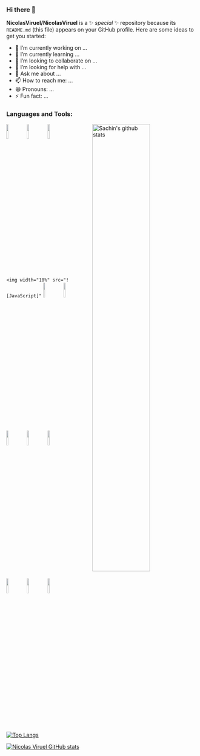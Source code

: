 ### Hi there 👋


**NicolasViruel/NicolasViruel** is a ✨ _special_ ✨ repository because its `README.md` (this file) appears on your GitHub profile.
Here are some ideas to get you started:

- 🔭 I’m currently working on ...
- 🌱 I’m currently learning ...
- 👯 I’m looking to collaborate on ...
- 🤔 I’m looking for help with ...
- 💬 Ask me about ...
- 📫 How to reach me: ...
- 😄 Pronouns: ...
- ⚡ Fun fact: ...

### Languages and Tools:

<!-- Your github readme stats
You can use this api: https://github.com/anuraghazra/github-readme-stats
-->
<p>
    <img width="55%" align="right" alt="Sachin's github stats" src="https://github-readme-stats.vercel.app/api?username=sachinchaturvedi93&show_icons=true&hide_border=true"/>

  <!-- Your languages and tools. Be careful with the alignment. 
  You can use this sites to get logos: https://www.vectorlogo.zone or https://simpleicons.org/
  -->
  <code><img width="10%" src="https://www.vectorlogo.zone/logos/w3_html5/w3_html5-icon.svg"></code>
  <code><img width="10%" src="https://www.vectorlogo.zone/logos/w3_css/w3_css-official.svg"></code> 
  <code><img width="10%" src="https://www.vectorlogo.zone/logos/reactjs/reactjs-icon.svg"></code>
  <br />
<!--   <code><img width="10%" src="https://https://raw.githubusercontent.com/Manojkumar8497/Simple-JS-Quiz-App/master/assets/img/js-logo.jpg"></code> -->
  <code><img width="10%" src="![JavaScript]"</code>
  <code><img width="10%" src="https://www.vectorlogo.zone/logos/nodejs/nodejs-horizontal.svg"></code>
  <code><img width="10%" src="https://www.vectorlogo.zone/logos/json/json-ar21.svg"></code>
  <br />
  <code><img width="10%" src="https://www.vectorlogo.zone/logos/mysql/mysql-ar21.svg"></code>
  <code><img width="10%" src="https://www.vectorlogo.zone/logos/google_cloud/google_cloud-ar21.svg"></code>
  <code><img width="10%" src="https://www.vectorlogo.zone/logos/docker/docker-ar21.svg"></code>
  <br />
  <code><img width="10%" src="https://www.vectorlogo.zone/logos/git-scm/git-scm-ar21.svg"></code>
  <code><img width="10%" src="https://www.vectorlogo.zone/logos/github/github-ar21.svg"></code>
  <code><img width="10%" src="https://www.vectorlogo.zone/logos/visualstudio_code/visualstudio_code-ar21.svg"></code>
  
  [![Top Langs](https://github-readme-stats.vercel.app/api/top-langs/?username=sachinchaturvedi93&hide=jupyter%20notebook&show_icons=true&layout=compact&hide_border=true)](https://github.com/anuraghazra/github-readme-stats)


</p>


[![Nicolas Viruel GitHub stats](https://github-readme-stats.vercel.app/api?username=NicolasViruel)](https://github.com/NicolasViruel/github-readme-stats)
